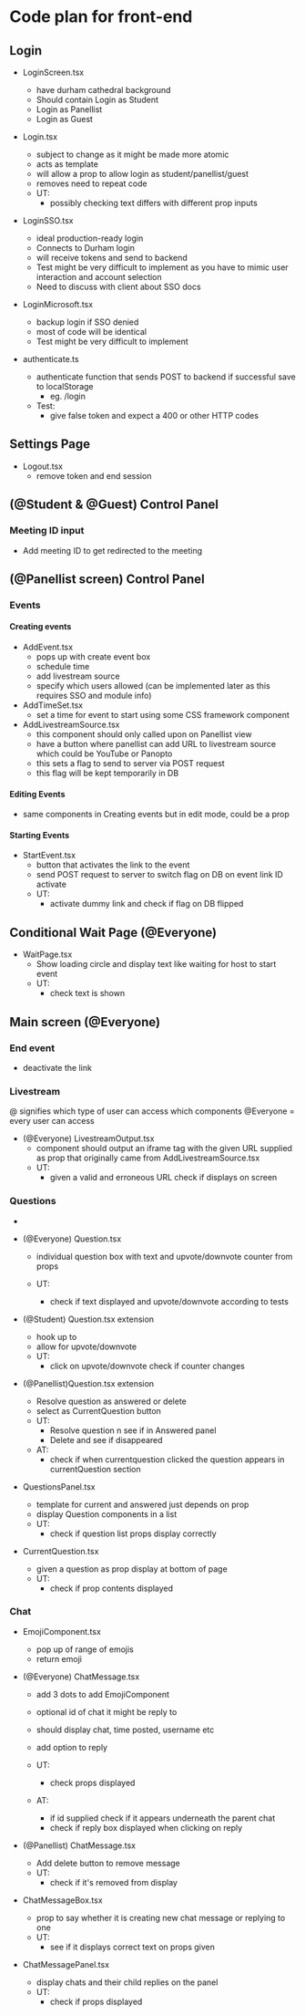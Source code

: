 # Code plan for front-end

## Login

- LoginScreen.tsx

  - have durham cathedral background
  - Should contain Login as Student
  - Login as Panellist
  - Login as Guest

- Login.tsx

  - subject to change as it might be made more atomic
  - acts as template
  - will allow a prop to allow login as student/panellist/guest
  - removes need to repeat code
  - UT:
    - possibly checking text differs with different prop inputs

- LoginSSO.tsx

  - ideal production-ready login
  - Connects to Durham login
  - will receive tokens and send to backend
  - Test might be very difficult to implement as you have to mimic user interaction and account selection
  - Need to discuss with client about SSO docs

- LoginMicrosoft.tsx

  - backup login if SSO denied
  - most of code will be identical
  - Test might be very difficult to implement

- authenticate.ts
  - authenticate function that sends POST to backend if successful save to localStorage
    - eg. /login
  - Test:
    - give false token and expect a 400 or other HTTP codes

## Settings Page

- Logout.tsx
  - remove token and end session

## (@Student & @Guest) Control Panel

### Meeting ID input

- Add meeting ID to get redirected to the meeting

## (@Panellist screen) Control Panel

### Events

#### Creating events

- AddEvent.tsx
  - pops up with create event box
  - schedule time
  - add livestream source
  - specify which users allowed (can be implemented later as this requires SSO and module info)
- AddTimeSet.tsx
  - set a time for event to start using some CSS framework component
- AddLivestreamSource.tsx
  - this component should only called upon on Panellist view
  - have a button where panellist can add URL to livestream source which could be YouTube or Panopto
  - this sets a flag to send to server via POST request
  - this flag will be kept temporarily in DB

#### Editing Events

- same components in Creating events but in edit mode, could be a prop

#### Starting Events

- StartEvent.tsx
  - button that activates the link to the event
  - send POST request to server to switch flag on DB on event link ID activate
  - UT:
    - activate dummy link and check if flag on DB flipped

## Conditional Wait Page (@Everyone)

- WaitPage.tsx
  - Show loading circle and display text like waiting for host to start event
  - UT:
    - check text is shown

## Main screen (@Everyone)

### End event

- deactivate the link

### Livestream

@ signifies which type of user can access which components
@Everyone = every user can access

- (@Everyone) LivestreamOutput.tsx
  - component should output an iframe tag with the given URL supplied as prop that originally came from AddLivestreamSource.tsx
  - UT:
    - given a valid and erroneous URL check if displays on screen

### Questions

-
- (@Everyone) Question.tsx

  - individual question box with text and upvote/downvote counter from props

  - UT:
    - check if text displayed and upvote/downvote according to tests

- (@Student) Question.tsx extension

  - hook up to
  - allow for upvote/downvote
  - UT:
    - click on upvote/downvote check if counter changes

- (@Panellist)Question.tsx extension

  - Resolve question as answered or delete
  - select as CurrentQuestion button
  - UT:
    - Resolve question n see if in Answered panel
    - Delete and see if disappeared
  - AT:
    - check if when currentquestion clicked the question appears in currentQuestion section

- QuestionsPanel.tsx

  - template for current and answered just depends on prop
  - display Question components in a list
  - UT:
    - check if question list props display correctly

- CurrentQuestion.tsx
  - given a question as prop display at bottom of page
  - UT:
    - check if prop contents displayed

### Chat

- EmojiComponent.tsx
  - pop up of range of emojis
  - return emoji
- (@Everyone) ChatMessage.tsx

  - add 3 dots to add EmojiComponent
  - optional id of chat it might be reply to
  - should display chat, time posted, username etc
  - add option to reply

  - UT:
    - check props displayed
  - AT:
    - if id supplied check if it appears underneath the parent chat
    - check if reply box displayed when clicking on reply

- (@Panellist) ChatMessage.tsx
  - Add delete button to remove message
  - UT:
    - check if it's removed from display
- ChatMessageBox.tsx

  - prop to say whether it is creating new chat message or replying to one
  - UT:
    - see if it displays correct text on props given

- ChatMessagePanel.tsx
  - display chats and their child replies on the panel
  - UT:
    - check if props displayed
